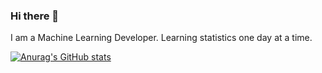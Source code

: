 ### Hi there 👋

I am a Machine Learning Developer. Learning statistics one day at a time. 

[![Anurag's GitHub stats](https://github-readme-stats.vercel.app/api?username=rishinrahim&show_icons=true&theme=merko)](https://github.com/anuraghazra/github-readme-stats)

<!--
**rishinrahim/rishinrahim** is a ✨ _special_ ✨ repository because its `README.md` (this file) appears on your GitHub profile.

Here are some ideas to get you started:

- 🔭 I’m currently working on ...
- 🌱 I’m currently learning ...
- 👯 I’m looking to collaborate on ...
- 🤔 I’m looking for help with ...
- 💬 Ask me about ...
- 📫 How to reach me: ...
- 😄 Pronouns: ...
- ⚡ Fun fact: ...
-->
